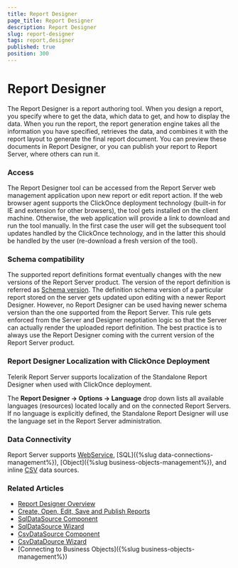 ```yaml
---
title: Report Designer
page_title: Report Designer
description: Report Designer
slug: report-designer
tags: report,designer
published: true
position: 300
---
```


# Report Designer

The Report Designer is a report authoring tool. When you design a report, you specify where to get the data, which data to get, and how to display the data. When you run the report, the report generation engine takes all the information you have specified, retrieves the data, and combines it with the report layout to generate the final report document. You can preview these documents in Report Designer, or you can publish your report to Report Server, where others can run it.

### Access

The Report Designer tool can be accessed from the Report Server web management application upon new report or edit report action. If the web browser agent supports the ClickOnce deployment technology (built-in for IE and extension for other browsers), the tool gets installed on the client machine. Otherwise, the web application will provide a link to download and run the tool manually.
In the first case the user will get the subsequent tool updates handled by the ClickOnce technology, and in the latter this should be handled by the user (re-download a fresh version of the tool).


### Schema compatibility

The supported report definitions format eventually changes with the new versions of the Report Server product. The version of the report definition is referred as [Schema version](https://docs.telerik.com/reporting/upgrading-xml-report-definition-versioning#xml-schema-versioning). The definition schema version of a particular report stored on the server gets updated upon editing with a newer Report Designer. However, no Report Designer can be used having newer schema version than the one supported from the Report Server. This rule gets enforced from the Server and Designer negotiation logic so that the Server can actually render the uploaded report definition. The best practice is to always use the Report Designer coming with the current version of the Report Server product.

### Report Designer Localization with ClickOnce Deployment

Telerik Report Server supports localization of the Standalone Report Designer when used with ClickOnce deployment.

The **Report Designer -> Options -> Language** drop down lists all available languages (resources) located locally and on the connected Report Servers. If no language is explicitly defined, the Standalone Report Designer will use the language set in the Report Server administration.

### Data Connectivity

Report Server supports [WebService](https://docs.telerik.com/reporting/webservicedatasource-component), [SQL]({%slug data-connections-management%}), [Object]({%slug business-objects-management%}), and inline [CSV](https://docs.telerik.com/reporting/csvdatasource-component) data sources.

### Related Articles

- [Report Designer Overview](https://docs.telerik.com/reporting/standalone-report-designer.html "Standalone Report Designer Overview")  
- [Create, Open, Edit, Save and Publish Reports](https://docs.telerik.com/reporting/standalone-report-designer-working-with-server-reports.html "Working with server reports")  
- [SqlDataSource Component](https://docs.telerik.com/reporting/sqldatasource "SqlDataSource Component")
- [SqlDataSource Wizard](https://docs.telerik.com/reporting/sqldatasource-wizard.html "SqlDataSource Wizard Overview")
- [CsvDataSource Component](https://docs.telerik.com/reporting/csvdatasource-component "CsvDataSource Component")
- [CsvDataDource Wizard](https://docs.telerik.com/reporting/csvdatasource-wizard "CsvDataDource Wizard Overview")
- [Connecting to Business Objects]({%slug business-objects-management%})
